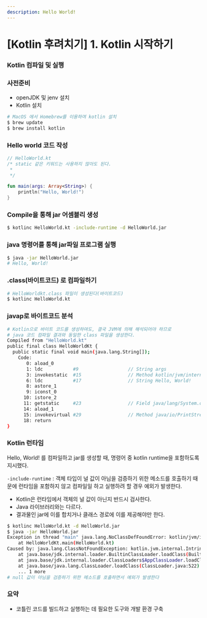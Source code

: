 ```yaml
---
description: Hello World!
---
```


# \[Kotlin 후려치기\] 1. Kotlin 시작하기

### Kotlin 컴파일 및 실행

### 사전준비

* openJDK 및 jenv 설치
* Kotlin 설치

```bash
# MacOS 에서 Homebrew를 이용하여 kotlin 설치
$ brew update
$ brew install kotlin
```

### Hello world 코드 작성

```kotlin
// HelloWorld.kt
/* static 같은 키워드는 사용하지 않아도 된다.
 * 
 */

fun main(args: Array<String>) {
    println("Hello, World!")
}
```

### Compile을 통해 jar 어셈블리 생성

```bash
$ kotlinc HelloWorld.kt -include-runtime -d HelloWorld.jar
```

### java 명령어를 통해 jar파일 프로그램 실행

```bash
$ java -jar HelloWorld.jar 
# Hello, World!
```

### .class\(바이트코드\) 로 컴파일하기

```bash
# HelloWorldkt.class 파일이 생성된다(바이트코드)
$ kotlinc HelloWorld.kt
```

### javap로 바이트코드 분석

```bash
# Kotlin으로 바이트 코드를 생성하여도, 결국 JVM에 의해 해석되어야 하므로
# java 코드 컴파일 결과와 동일한 class 파일을 생성한다.
Compiled from "HelloWorld.kt"
public final class HelloWorldKt {
  public static final void main(java.lang.String[]);
    Code:
       0: aload_0
       1: ldc           #9                  // String args
       3: invokestatic  #15                 // Method kotlin/jvm/internal/Intrinsics.checkNotNullParameter:(Ljava/lang/Object;Ljava/lang/String;)V
       6: ldc           #17                 // String Hello, World!
       8: astore_1
       9: iconst_0
      10: istore_2
      11: getstatic     #23                 // Field java/lang/System.out:Ljava/io/PrintStream;
      14: aload_1
      15: invokevirtual #29                 // Method java/io/PrintStream.println:(Ljava/lang/Object;)V
      18: return
}
```

### Kotlin 런타임

Hello, World! 를 컴파일하고 jar를 생성할 때, 명령어 중 kotlin runtime을 포함하도록 지시했다.

`-include-runtime` : 객체 타입이 널 값이 아님을 검증하기 위한 메소드를 호출하기 때문에 런타임을 포함하지 않고 컴파일일 하고 실행하려 할 경우 예외가 발생한다.

* Kotlin은 런타임에서 객체의 널 값이 아닌지 반드시 검사한다.
* Java 라이브러리와는 다르다.
* 결과물인 jar에 이를 합치거나 클래스 경로에 이를 제공해야만 한다.

```bash
$ kotlinc HelloWorld.kt -d HelloWorld.jar
$ java -jar HelloWorld.jar 
Exception in thread "main" java.lang.NoClassDefFoundError: kotlin/jvm/internal/Intrinsics
	at HelloWorldKt.main(HelloWorld.kt)
Caused by: java.lang.ClassNotFoundException: kotlin.jvm.internal.Intrinsics
	at java.base/jdk.internal.loader.BuiltinClassLoader.loadClass(BuiltinClassLoader.java:581)
	at java.base/jdk.internal.loader.ClassLoaders$AppClassLoader.loadClass(ClassLoaders.java:178)
	at java.base/java.lang.ClassLoader.loadClass(ClassLoader.java:522)
	... 1 more
# null 값이 아님을 검증하기 위한 메소드를 호출하면서 예외가 발생한다
```

### 요약

* 코틀린 코드를 빌드하고 실행하는 데 필요한 도구와 개발 환경 구축

